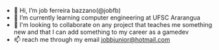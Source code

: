 - 👋 Hi, I’m job ferreira bazzano(@jobfb)
- 🌱 I’m currently learning computer engineering at UFSC Ararangua
- 💞️ I'm looking to collaborate on any project that teaches me something new and that I can add something to my career as a gamedev
- 📫 reach me through my email jobbjunior@hotmail.com

<!---
jobfb/jobfb is a ✨ special ✨ repository because its `README.md` (this file) appears on your GitHub profile.
You can click the Preview link to take a look at your changes.
--->
